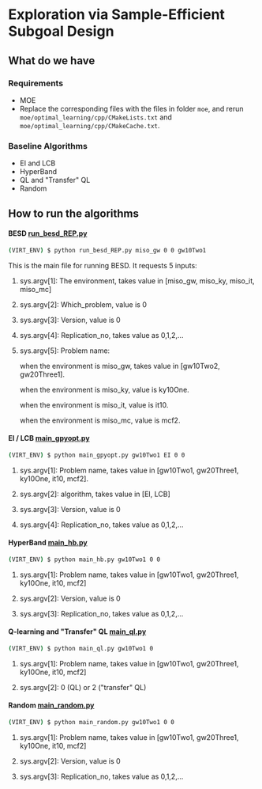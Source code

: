 # Exploration via Sample-Efficient Subgoal Design

## What do we have
### Requirements
  
  * MOE
  * Replace the corresponding files with the files in folder ```moe```, and rerun ```moe/optimal_learning/cpp/CMakeLists.txt``` and ```moe/optimal_learning/cpp/CMakeCache.txt```.

### Baseline Algorithms
  * EI and LCB
  * HyperBand
  * QL and "Transfer" QL
  * Random

## How to run the algorithms
#### BESD [run_besd_REP.py](run_besd_REP.py)
  ```bash
  (VIRT_ENV) $ python run_besd_REP.py miso_gw 0 0 gw10Two1
  ```
  This is the main file for running BESD. It requests 5 inputs:
  
  1) sys.argv[1]: The environment, takes value in [miso_gw, miso_ky, miso_it, miso_mc]
  
  2) sys.argv[2]: Which_problem, value is 0
  
  3) sys.argv[3]: Version, value is 0
  
  4) sys.argv[4]: Replication_no, takes value as 0,1,2,... 
  
  5) sys.argv[5]: Problem name: 
     
     when the environment is miso_gw, takes value in [gw10Two2, gw20Three1].
     
     when the environment is miso_ky, value is ky10One.
     
     when the environment is miso_it, value is it10.
     
     when the environment is miso_mc, value is mcf2.
  
#### EI / LCB [main_gpyopt.py](main_gpyopt.py)
  ```bash
  (VIRT_ENV) $ python main_gpyopt.py gw10Two1 EI 0 0
  ```
  1) sys.argv[1]: Problem name, takes value in [gw10Two1, gw20Three1, ky10One, it10, mcf2].
  
  2) sys.argv[2]: algorithm, takes value in [EI, LCB]
  
  3) sys.argv[3]: Version, value is 0
  
  4) sys.argv[4]: Replication_no, takes value as 0,1,2,... 

#### HyperBand [main_hb.py](main_hb.py)
  ```bash
  (VIRT_ENV) $ python main_hb.py gw10Two1 0 0
  ```
  1) sys.argv[1]: Problem name, takes value in [gw10Two1, gw20Three1, ky10One, it10, mcf2]
  
  2) sys.argv[2]: Version, value is 0
  
  3) sys.argv[3]: Replication_no, takes value as 0,1,2,... 

#### Q-learning and "Transfer" QL [main_ql.py](main_ql.py)
  ```bash
  (VIRT_ENV) $ python main_ql.py gw10Two1 0
  ```
  1) sys.argv[1]: Problem name, takes value in [gw10Two1, gw20Three1, ky10One, it10, mcf2]
  
  2) sys.argv[2]: 0 (QL) or 2 ("transfer" QL)

#### Random [main_random.py](main_random.py)
  ```bash
  (VIRT_ENV) $ python main_random.py gw10Two1 0 0
  ```
  1) sys.argv[1]: Problem name, takes value in [gw10Two1, gw20Three1, ky10One, it10, mcf2]
  
  2) sys.argv[2]: Version, value is 0

  3) sys.argv[3]: Replication_no, takes value as 0,1,2,... 